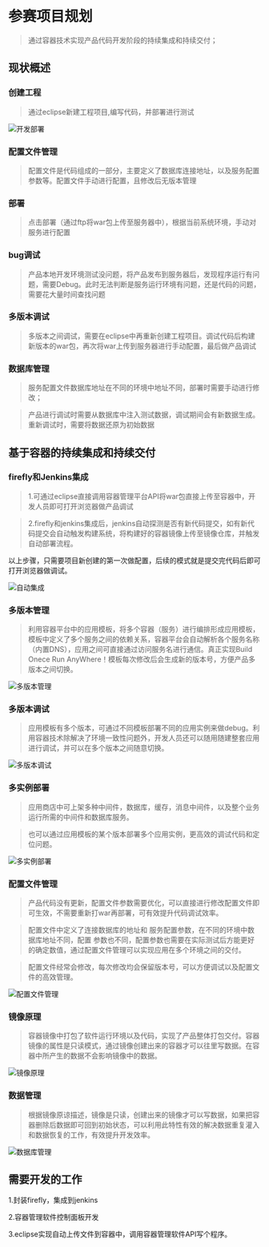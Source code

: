 # 参赛项目规划

> 通过容器技术实现产品代码开发阶段的持续集成和持续交付；

## 现状概述

### 创建工程

> 通过eclipse新建工程项目,编写代码，并部署进行测试

![开发部署](assets/开发流程.jpg) 

### 配置文件管理

> 配置文件是代码组成的一部分，主要定义了数据库连接地址，以及服务配置参数等。配置文件手动进行配置，且修改后无版本管理

### 部署

> 点击部署（通过ftp将war包上传至服务器中），根据当前系统环境，手动对服务进行配置

### bug调试

> 产品本地开发环境测试没问题，将产品发布到服务器后，发现程序运行有问题，需要Debug。此时无法判断是服务运行环境有问题，还是代码的问题，需要花大量时间查找问题

### 多版本调试

> 多版本之间调试，需要在eclipse中再重新创建工程项目。调试代码后构建新版本的war包，再次将war上传到服务器进行手动配置，最后做产品调试

### 数据库管理

> 服务配置文件数据库地址在不同的环境中地址不同，部署时需要手动进行修改；

> 产品进行调试时需要从数据库中注入测试数据，调试期间会有新数据生成。重新调试时，需要将数据还原为初始数据

## 基于容器的持续集成和持续交付

### firefly和Jenkins集成

> 1.可通过eclipse直接调用容器管理平台API将war包直接上传至容器中，开发人员即可打开浏览器做产品调试

> 2.firefly和jenkins集成后，jenkins自动探测是否有新代码提交，如有新代码提交会自动触发构建系统，将构建好的容器镜像上传至镜像仓库，并触发自动部署流程。

以上步骤，只需要项目新创建的第一次做配置，后续的模式就是提交完代码后即可打开浏览器做调试。

![自动集成](assets/自动集成.jpg)

### 多版本管理

> 利用容器平台中的应用模板，将多个容器（服务）进行编排形成应用模板，模板中定义了多个服务之间的依赖关系，容器平台会自动解析各个服务名称（内置DNS），应用之间可直接通过访问服务名进行通信。真正实现Build Onece Run AnyWhere！模板每次修改后会生成新的版本号，方便产品多版本之间切换。

![多版本管理](assets/多版本管理.jpg)

### 多版本调试

> 应用模板有多个版本，可通过不同模板部署不同的应用实例来做debug。利用容器技术除解决了环境一致性问题外，开发人员还可以随用随建整套应用进行调试，并可以在多个版本之间随意切换。

![多版本调试](assets/多版本调试.jpg)

### 多实例部署

> 应用商店中可上架多种中间件，数据库，缓存，消息中间件，以及整个业务运行所需的中间件和数据库服务。

> 也可以通过应用模板的某个版本部署多个应用实例，更高效的调试代码和定位问题。 

![多实例部署](assets/多实例部署.jpg)

### 配置文件管理

> 产品代码没有更新，配置文件参数需要优化，可以直接进行修改配置文件即可生效，不需要重新打war再部署，可有效提升代码调试效率。

> 配置文件中定义了连接数据库的地址和 服务配置参数，在不同的环境中数据库地址不同，配置 参数也不同，配置参数也需要在实际测试后方能更好的确定数值，通过配置文件管理可以实现应用在多个环境之间的交付。

> 配置文件经常会修改，每次修改均会保留版本号，可以方便调试以及配置文件的高效管理。

![配置文件管理](assets/配置文件管理.jpg)

### 镜像原理

> 容器镜像中打包了软件运行环境以及代码，实现了产品整体打包交付。容器镜像的属性是只读模式，通过镜像创建出来的容器才可以往里写数据。在容器中所产生的数据不会影响镜像中的数据。

![镜像原理](assets/镜像原理.jpg)

### 数据管理

> 根据镜像原谅描述，镜像是只读，创建出来的镜像才可以写数据，如果把容器删除后数据即可回到初始状态，可以利用此特性有效的解决数据重复灌入和数据恢复的工作，有效提升开发效率。

![数据库管理](assets/数据库管理.jpg)


## 需要开发的工作 

1.封装firefly，集成到jenkins

2.容器管理软件控制面板开发

3.eclipse实现自动上传文件到容器中，调用容器管理软件API写个程序。





